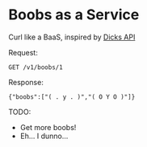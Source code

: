 # Boobs as a Service
Curl like a BaaS, inspired by [Dicks API](http://dicks-api.herokuapp.com/)

Request:
```
GET /v1/boobs/1
```

Response:
```
{"boobs":["( . y . )","( O Y O )"]}
```

TODO:

- Get more boobs!
- Eh... I dunno...